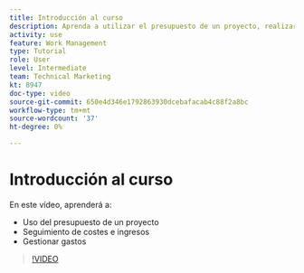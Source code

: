 ```yaml
---
title: Introducción al curso
description: Aprenda a utilizar el presupuesto de un proyecto, realizar un seguimiento de los costes y los ingresos y gestionar los gastos en [!DNL  Workfront].
activity: use
feature: Work Management
type: Tutorial
role: User
level: Intermediate
team: Technical Marketing
kt: 8947
doc-type: video
source-git-commit: 650e4d346e1792863930dcebafacab4c88f2a8bc
workflow-type: tm+mt
source-wordcount: '37'
ht-degree: 0%

---
```


# Introducción al curso

En este vídeo, aprenderá a:

* Uso del presupuesto de un proyecto
* Seguimiento de costes e ingresos
* Gestionar gastos

>[!VIDEO](https://video.tv.adobe.com/v/335207/?quality=12&learn=on)
